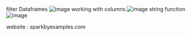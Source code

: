 filter Dataframes
![image](https://github.com/user-attachments/assets/116a3b15-95d9-4188-9743-df92992910b5)
working with columns
![image](https://github.com/user-attachments/assets/0d82ebfb-0ae9-4123-95f3-9d4b8d46cb2c)
string function
![image](https://github.com/user-attachments/assets/2abbcdd4-8a2e-4a05-8fad-3499b588d433)


website : sparkbyexamples.com
